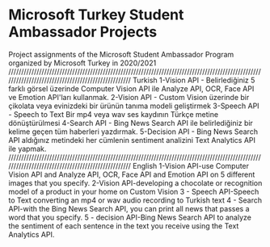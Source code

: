 # Microsoft Turkey Student Ambassador Projects
 Project assignments of the Microsoft Student Ambassador Program organized by Microsoft Turkey in 2020/2021
 ///////////////////////////////////////////////////////////////////////////////////////////////////////////////////////////////////////////////////
Turkish
    	1-Vision API - Belirlediğiniz 5 farklı görsel üzerinde Computer Vision API ile Analyze API, OCR, Face API ve Emotion API'ları kullanmak. 
	2-Vision API - Custom Vision üzerinde bir çikolata veya evinizdeki bir ürünün tanıma modeli geliştirmek 
	3-Speech API - Speech to Text Bir mp4 veya wav ses kaydının Türkçe metine dönüştürülmesi 
	4-Search API - Bing News Search API ile belirlediğiniz bir kelime geçen tüm haberleri yazdırmak. 
	5-Decision API - Bing News Search API aldığınız metindeki her cümlenin sentiment analizini Text Analytics API ile yapmak.
///////////////////////////////////////////////////////////////////////////////////////////////////////////////////////////////////////////////////
English
    	1-Vision API-use Computer Vision API and Analyze API, OCR, Face API and Emotion API on 5 different images that you specify. 
	2-Vision API-developing a chocolate or recognition model of a product in your home on Custom Vision 
	3 - Speech API-Speech to Text converting an mp4 or wav audio recording to Turkish text 
	4 - Search API-with the Bing News Search API, you can print all news that passes a word that you specify. 
	5 - decision API-Bing News Search API to analyze the sentiment of each sentence in the text you receive using the Text Analytics API.
